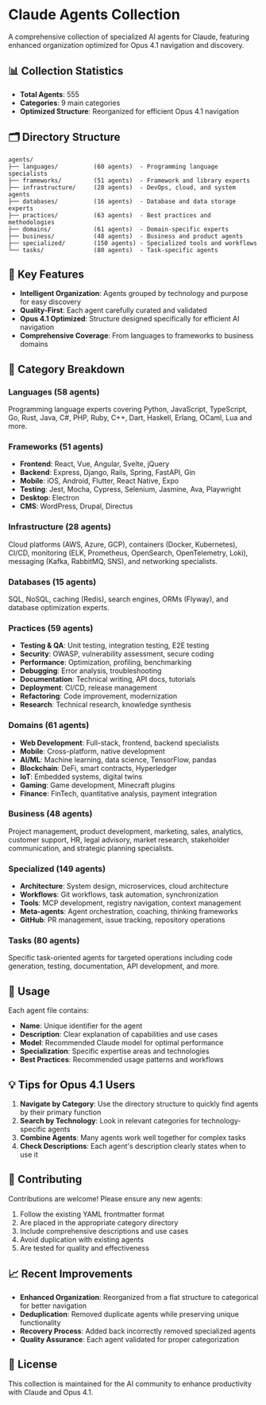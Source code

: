 # Claude Agents Collection

A comprehensive collection of specialized AI agents for Claude, featuring enhanced organization optimized for Opus 4.1 navigation and discovery.

## 📊 Collection Statistics

- **Total Agents**: 555
- **Categories**: 9 main categories  
- **Optimized Structure**: Reorganized for efficient Opus 4.1 navigation

## 🗂️ Directory Structure

```
agents/
├── languages/          (60 agents)  - Programming language specialists
├── frameworks/         (51 agents)  - Framework and library experts
├── infrastructure/     (28 agents)  - DevOps, cloud, and system agents
├── databases/          (16 agents)  - Database and data storage experts
├── practices/          (63 agents)  - Best practices and methodologies
├── domains/            (61 agents)  - Domain-specific experts
├── business/           (48 agents)  - Business and product agents
├── specialized/        (150 agents) - Specialized tools and workflows
└── tasks/              (80 agents)  - Task-specific agents
```

## 🚀 Key Features

- **Intelligent Organization**: Agents grouped by technology and purpose for easy discovery
- **Quality-First**: Each agent carefully curated and validated
- **Opus 4.1 Optimized**: Structure designed specifically for efficient AI navigation
- **Comprehensive Coverage**: From languages to frameworks to business domains

## 📁 Category Breakdown

### Languages (58 agents)
Programming language experts covering Python, JavaScript, TypeScript, Go, Rust, Java, C#, PHP, Ruby, C++, Dart, Haskell, Erlang, OCaml, Lua and more.

### Frameworks (51 agents)
- **Frontend**: React, Vue, Angular, Svelte, jQuery
- **Backend**: Express, Django, Rails, Spring, FastAPI, Gin
- **Mobile**: iOS, Android, Flutter, React Native, Expo
- **Testing**: Jest, Mocha, Cypress, Selenium, Jasmine, Ava, Playwright
- **Desktop**: Electron
- **CMS**: WordPress, Drupal, Directus

### Infrastructure (28 agents)
Cloud platforms (AWS, Azure, GCP), containers (Docker, Kubernetes), CI/CD, monitoring (ELK, Prometheus, OpenSearch, OpenTelemetry, Loki), messaging (Kafka, RabbitMQ, SNS), and networking specialists.

### Databases (15 agents)
SQL, NoSQL, caching (Redis), search engines, ORMs (Flyway), and database optimization experts.

### Practices (59 agents)
- **Testing & QA**: Unit testing, integration testing, E2E testing
- **Security**: OWASP, vulnerability assessment, secure coding
- **Performance**: Optimization, profiling, benchmarking
- **Debugging**: Error analysis, troubleshooting
- **Documentation**: Technical writing, API docs, tutorials
- **Deployment**: CI/CD, release management
- **Refactoring**: Code improvement, modernization
- **Research**: Technical research, knowledge synthesis

### Domains (61 agents)
- **Web Development**: Full-stack, frontend, backend specialists
- **Mobile**: Cross-platform, native development
- **AI/ML**: Machine learning, data science, TensorFlow, pandas
- **Blockchain**: DeFi, smart contracts, Hyperledger
- **IoT**: Embedded systems, digital twins
- **Gaming**: Game development, Minecraft plugins
- **Finance**: FinTech, quantitative analysis, payment integration

### Business (48 agents)
Project management, product development, marketing, sales, analytics, customer support, HR, legal advisory, market research, stakeholder communication, and strategic planning specialists.

### Specialized (149 agents)
- **Architecture**: System design, microservices, cloud architecture
- **Workflows**: Git workflows, task automation, synchronization
- **Tools**: MCP development, registry navigation, context management
- **Meta-agents**: Agent orchestration, coaching, thinking frameworks
- **GitHub**: PR management, issue tracking, repository operations

### Tasks (80 agents)
Specific task-oriented agents for targeted operations including code generation, testing, documentation, API development, and more.

## 🔧 Usage

Each agent file contains:
- **Name**: Unique identifier for the agent
- **Description**: Clear explanation of capabilities and use cases  
- **Model**: Recommended Claude model for optimal performance
- **Specialization**: Specific expertise areas and technologies
- **Best Practices**: Recommended usage patterns and workflows

## 💡 Tips for Opus 4.1 Users

1. **Navigate by Category**: Use the directory structure to quickly find agents by their primary function
2. **Search by Technology**: Look in relevant categories for technology-specific agents
3. **Combine Agents**: Many agents work well together for complex tasks
4. **Check Descriptions**: Each agent's description clearly states when to use it

## 🤝 Contributing

Contributions are welcome! Please ensure any new agents:
1. Follow the existing YAML frontmatter format
2. Are placed in the appropriate category directory
3. Include comprehensive descriptions and use cases
4. Avoid duplication with existing agents
5. Are tested for quality and effectiveness

## 📈 Recent Improvements

- **Enhanced Organization**: Reorganized from a flat structure to categorical for better navigation
- **Deduplication**: Removed duplicate agents while preserving unique functionality
- **Recovery Process**: Added back incorrectly removed specialized agents
- **Quality Assurance**: Each agent validated for proper categorization

## 📝 License

This collection is maintained for the AI community to enhance productivity with Claude and Opus 4.1.
